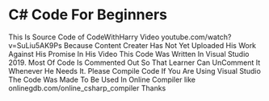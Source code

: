 # C# Code For Beginners
This Is Source Code of CodeWithHarry Video youtube.com/watch?v=SuLiu5AK9Ps
Because Content Creater Has Not Yet Uploaded His Work Against His Promise In His Video
This Code Was Written In Visual Studio 2019. Most Of Code Is Commented Out So That Learner Can UnComment It Whenever He Needs It.
Please Compile Code If You Are Using Visual Studio
The Code Was Made To Be Used In Online Compiler like onlinegdb.com/online_csharp_compiler
Thanks
